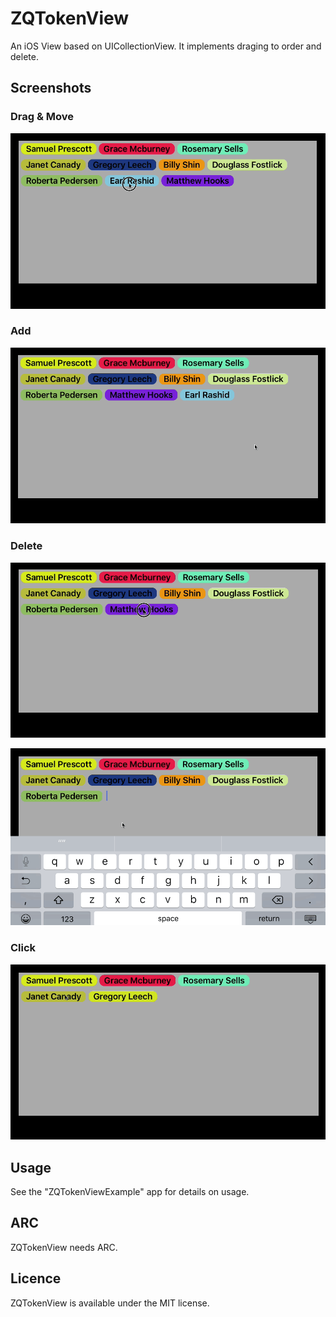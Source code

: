 # ZQTokenView

An iOS View based on UICollectionView. It implements draging to order and delete.

## Screenshots

### Drag & Move

![](https://raw.githubusercontent.com/ZachQin/ZQTokenView/master/Screenshots/move.gif)

### Add

![](https://raw.githubusercontent.com/ZachQin/ZQTokenView/master/Screenshots/add.gif)

### Delete

![](https://raw.githubusercontent.com/ZachQin/ZQTokenView/master/Screenshots/delete.gif)

![](https://raw.githubusercontent.com/ZachQin/ZQTokenView/master/Screenshots/delete2.gif)

### Click

![](https://raw.githubusercontent.com/ZachQin/ZQTokenView/master/Screenshots/click.gif)

## Usage

See the "ZQTokenViewExample" app for details on usage.

## ARC

ZQTokenView needs ARC.

## Licence

ZQTokenView is available under the MIT license.